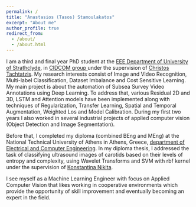 ```yaml
---
permalink: /
title: "Anastasios (Tasos) Stamoulakatos"
excerpt: "About me"
author_profile: true
redirect_from: 
  - /about/
  - /about.html
---
```


I am a third and final year PhD student at the [EEE Department of University of Strathclyde](https://www.strath.ac.uk/engineering/electronicelectricalengineering/), in [CIDCOM group ](https://www.strath.ac.uk/research/subjects/electronicelectricalengineering/instituteforsensorssignalscommunications/centreforintelligentdynamiccommunications/) under the supervision of [Christos Tachtatzis](https://www.strath.ac.uk/staff/tachtatzischristosdr/). My research interests consist of Image and Video Recognition, Multi-label Classification, Dataset Imbalance and Cost Sensitive Learning. My main project is about the automation of Subsea Survey Video Annotations using Deep Learning. To address that, various Residual 2D and 3D, LSTM and Attention models have been implemented along with techniques of Regularization, Transfer Learning, Spatial and Temporal Augmentation, Weighted Los and Model Calibration. During my first two years I also worked in several industrial projects of applied computer vision (Object Detection and Image Segmentation).

Before that, I completed my diploma (combined BEng and MEng) at the National Technical University of Athens in Athens, Greece, [department of Electrical and Computer Engineering](https://www.ece.ntua.gr/en). In my diploma thesis, I addressed the task of classifying ultrasound images of carotids based on their levels of entropy and complexity, using Wavelet Transforms and SVM with rbf kernel under the supervision of [Konstantina Nikita](https://www.ece.ntua.gr/en/staff/57).

I see myself as a Machine Learning Engineer with focus on Applied Computer Vision that likes working in cooperative environments which provide the opportunity of skill improvement and eventually becoming an expert in the field.



